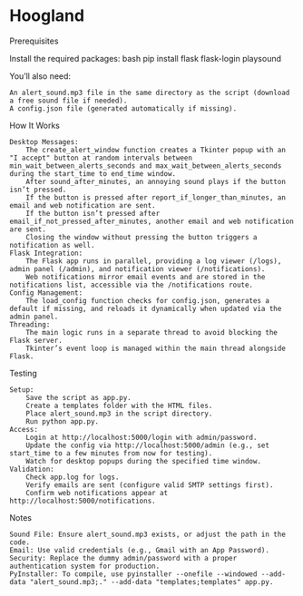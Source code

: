 # Hoogland

Prerequisites

Install the required packages:
bash
pip install flask flask-login playsound

You’ll also need:

    An alert_sound.mp3 file in the same directory as the script (download a free sound file if needed).
    A config.json file (generated automatically if missing).

How It Works

    Desktop Messages:
        The create_alert_window function creates a Tkinter popup with an "I accept" button at random intervals between min_wait_between_alerts_seconds and max_wait_between_alerts_seconds during the start_time to end_time window.
        After sound_after_minutes, an annoying sound plays if the button isn’t pressed.
        If the button is pressed after report_if_longer_than_minutes, an email and web notification are sent.
        If the button isn’t pressed after email_if_not_pressed_after_minutes, another email and web notification are sent.
        Closing the window without pressing the button triggers a notification as well.
    Flask Integration:
        The Flask app runs in parallel, providing a log viewer (/logs), admin panel (/admin), and notification viewer (/notifications).
        Web notifications mirror email events and are stored in the notifications list, accessible via the /notifications route.
    Config Management:
        The load_config function checks for config.json, generates a default if missing, and reloads it dynamically when updated via the admin panel.
    Threading:
        The main logic runs in a separate thread to avoid blocking the Flask server.
        Tkinter’s event loop is managed within the main thread alongside Flask.

Testing

    Setup:
        Save the script as app.py.
        Create a templates folder with the HTML files.
        Place alert_sound.mp3 in the script directory.
        Run python app.py.
    Access:
        Login at http://localhost:5000/login with admin/password.
        Update the config via http://localhost:5000/admin (e.g., set start_time to a few minutes from now for testing).
        Watch for desktop popups during the specified time window.
    Validation:
        Check app.log for logs.
        Verify emails are sent (configure valid SMTP settings first).
        Confirm web notifications appear at http://localhost:5000/notifications.

Notes

    Sound File: Ensure alert_sound.mp3 exists, or adjust the path in the code.
    Email: Use valid credentials (e.g., Gmail with an App Password).
    Security: Replace the dummy admin/password with a proper authentication system for production.
    PyInstaller: To compile, use pyinstaller --onefile --windowed --add-data "alert_sound.mp3;." --add-data "templates;templates" app.py.
